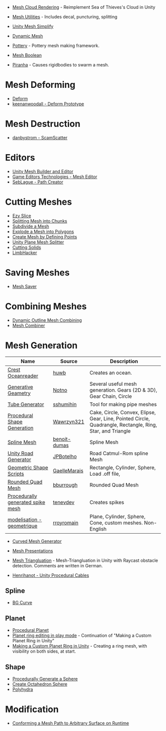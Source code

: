 
* [Mesh Cloud Rendering](https://github.com/maajor/Mesh-Cloud-Rendering) - Reimplement Sea of Thieves's Cloud in Unity
* [Mesh Utilities](https://github.com/P-5/MeshUtilities-Unity) - Includes decal, puncturing, splitting
* [Unity Mesh Simplify](https://github.com/ecidevilin/UnityMeshSimplify)
* [Dynamic Mesh](https://github.com/mariusrubo/Unity-Dynamic-Mesh)
* [Pottery](https://github.com/vmp1r3/Pottery) - Pottery mesh making framework.

* [Mesh Boolean](https://github.com/KaimaChen/MeshBoolean)

* [Piranha](https://github.com/keenanwoodall/Piranha) - Causes rigidbodies to swarm a mesh.

# Mesh Deforming
* [Deform](https://github.com/keenanwoodall/Deform)
* [keenanwoodall - Deform Prototype](https://github.com/keenanwoodall/Deform-Prototype)


# Mesh Destruction
* [danbystrom - ScamScatter](https://github.com/danbystrom/ScamScatter)
# Editors
* [Unity Mesh Builder and Editor](https://github.com/KrystianSzumski/Unity-Mesh-Builder-And-Editor)
* [Game Editors Technologies - Mesh Editor](https://github.com/GamEditorsTechnolegies/Unity-Mesh-Editor)
* [SebLague - Path Creator](https://github.com/SebLague/Path-Creator)

# Cutting Meshes
* [Ezy Slice](https://github.com/DavidArayan/EzySlice)
* [Splitting Mesh into Chunks](https://answers.unity.com/questions/629793/splitting-mesh-into-chunks.html)
* [Subdivide a Mesh](https://answers.unity.com/questions/259127/does-anyone-have-any-code-to-subdivide-a-mesh-and.html)
* [Explode a Mesh into Polygons](https://answers.unity.com/questions/338819/explode-a-mesh-into-polygons-efffect.html)
* [Create Mesh by Defining Points](https://answers.unity.com/questions/585948/create-mesh-by-defining-points.html)
* [Unity Plane Mesh Splitter](https://github.com/artnas/Unity-Plane-Mesh-Splitter)
* [Cutting Solids](https://github.com/SnowDC93/CuttingSolids)
* [LimbHacker](https://github.com/NobleMuffins/LimbHacker)

# Saving Meshes
* [Mesh Saver](https://github.com/pharan/Unity-MeshSaver)

# Combining Meshes
* [Dynamic Outline Mesh Combining](https://github.com/TheBusyBiscuit/Unity-DynamicOutline-MeshCombining)
* [Mesh Combiner](https://github.com/mogoson/MeshCombiner)

# Mesh Generation

| Name | Source | Description | 
| --- | --- | --- | 
|[Crest Oceanreader](https://github.com/huwb/crest-oceanrender)| [huwb](https://github.com/huwb) | Creates an ocean.  |
|[Generative Geametry](https://github.com/notno/GenerativeGeometry-Unity) |[Notno](https://github.com/notno) | Several useful mesh generation.  Gears (2D & 3D), Gear Chain, Circle|
|[Tube Generator](https://github.com/sshumihin/TubeGenerator) | [sshumihin](https://github.com/sshumihin/)| Tool for making pipe meshes |
|[Procedural Shape Generation](https://github.com/Wawrzyn321/Procedural-Shape-Generation)|[Wawrzyn321](https://github.com/Wawrzyn321)| Cake, Circle, Convex, Elipse, Gear, Line, Pointed Circle, Quadrangle, Rectangle, Ring, Star, and Triangle
|[Spline Mesh](https://github.com/benoit-dumas/SplineMesh)|[benoit-dumas](https://github.com/benoit-dumas)| Spline Mesh|
|[Unity Road Generator](https://github.com/JPBotelho/Unity-Road-Generator)|[JPBotelho](https://github.com/JPBotelho)| Road Catmul-Rom spline Mesh|
|[Geometric Shape Scripts](https://github.com/GaelleMarais/geometric-shape-scripts)|[GaelleMarais](https://github.com/GaelleMarais)| Rectangle, Cylinder, Sphere, Load .off file, 
|[Rounded Quad Mesh](https://github.com/bburrough/RoundedQuadMesh)|[bburrough](https://github.com/bburrough)| Rounded Quad Mesh
|[Procedurally generated spike mesh](https://github.com/tenevdev/procedural-spikes)|[tenevdev](https://github.com/tenevdev)| Creates spikes
|[modelisation - geometrique](https://github.com/rroyromain/modelisation-geometrique)|[rroyromain](https://github.com/rroyromain)| Plane, Cylinder, Sphere, Cone, custom meshes.  Non-English


* [Curved Mesh Generator](https://github.com/nrj/UnityCurvedMeshGenerator)
* [Mesh Presentations](https://github.com/parahunter/mesh-presentation)
* [Mesh Triangluation](https://github.com/IMGSaibh/MeshTriangluation) - Mesh-Triangluation in Unity with Raycast obstacle detection.  Comments are written in German.

* [Henrihanot - Unity Procedural Cables](https://github.com/henrihanot/unity-procedural-cables)



## Spline

* [BG Curve](https://github.com/bansheeGz/BGCurve)
## Planet
* [Procedural Planet](https://github.com/paolorussian/proceduralplanet)
* [Planet ring editing in play mode](https://www.youtube.com/watch?v=WmWMC6iq7Y0) - Continuation of "Making a Custom Planet Ring in Unity"
* [Making a Custom Planet Ring in Unity](https://www.youtube.com/watch?v=Rze4GEFrYYs) - Creating a ring mesh, with visibility on both sides, at start.
## Shape
* [Procedurally Generate a Sphere](https://stackoverflow.com/questions/4081898/procedurally-generate-a-sphere-mesh)
* [Create Octahedron Sphere](https://www.binpress.com/tutorial/creating-an-octahedron-sphere/162)
* [Polyhydra](https://github.com/IxxyXR/Polyhydra)

# Modification
* [Conforming a Mesh Path to Arbitrary Surface on Runtime](https://answers.unity.com/questions/46457/conforming-a-mesh-path-to-arbitrary-surface-runtim.html)
